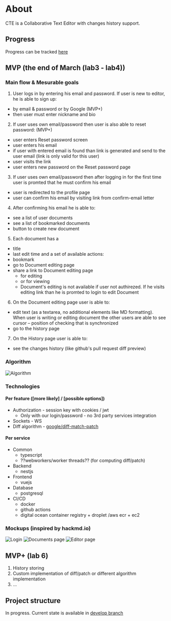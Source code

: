 # About
CTE is a Collaborative Text Editor with changes history support.

## Progress
Progress can be tracked [here](https://github.com/Yaroslaww-1/cte/projects/1)

## MVP (the end of March (lab3 - lab4))
### Main flow & Mesurable goals
1. User logs in by entering his email and password. If user is new to editor, he is able to sign up:
- by email & password or by Google (MVP+)
- then user must enter nickname and bio
2. If user uses own email/password then user is also able to reset password: (MVP+)
- user enters Reset password screen
- user enters his email
- if user with entered email is found than link is generated and send to the user email (link is only valid for this user)
- user visits the link
- user enters new password on the Reset password page
3. If user uses own email/password then after logging in for the first time user is promted that he must confirm his email
- user is redirected to the profile page
- user can confirm his email by visiting link from confirm-email letter
4. After confirming his email he is able to:
- see a list of user documents
- see a list of bookmarked documents
- button to create new document
5. Each document has a
- title
- last edit time
and a set of available actions:
- bookmark
- go to Document editing page
- share a link to Document editing page 
    - for editing
    - or for viewing
    - Document's editing is not available if user not authirezed. If he visits editing link than he is promted to login to edit Document
6. On the Document editing page user is able to:
- edit text (as a textarea, no additional elements like MD formatting). When user is writing or editing document the other users are able to see cursor – position of checking that is synchronized
- go to the history page
7. On the History page user is able to:
- see the changes history (like github's pull request diff preview)

### Algorithm
![Algorithm](https://user-images.githubusercontent.com/40521835/109118151-a0dca780-774b-11eb-9e68-cd4cac53377e.png)

### Technologies
#### Per feature ([more likely] / [possible options])
- Authorization - session key with cookies / jwt
    - Only with our login/password - no 3rd party services integration
- Sockets - WS
- Diff algorithm - [google/diff-match-patch](https://github.com/google/diff-match-patch)
#### Per service
- Common
    - typescript
    - ??webworkers/worker threads?? (for computing diff/patch)
- Backend
    - nestjs
- Frontend
    - vuejs
- Database
    - postgresql
- CI/CD
    - docker
    - github actions
    - digital ocean container registry + droplet /aws ecr + ec2

### Mockups (inspired by hackmd.io)
![Login](https://user-images.githubusercontent.com/40521835/109047444-91734500-76de-11eb-9025-1c9911556f9b.png)
![Documents page](https://user-images.githubusercontent.com/40521835/109047517-a4861500-76de-11eb-91e3-b17a88e3a6d8.png)
![Editor page](https://user-images.githubusercontent.com/40521835/109047548-abad2300-76de-11eb-80a6-8069542f657a.png)


## MVP+ (lab 6)
1. History storing
2. Custom implementation of diff/patch or different algorithm implementation
3. ...

## Project structure
In progress. Current state is available in [develop branch](https://github.com/Yaroslaww-1/cte/tree/develop)
    
